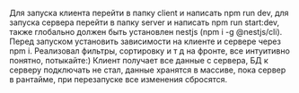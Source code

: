 Для запуска клиента перейти в папку client и написать npm run dev, для запуска сервера перейти в папку server и написать npm run start:dev, 
также глобально должен быть установлен nestjs (npm i -g @nestjs/cli). Перед запуском установить зависимости на клиенте и сервере через npm i.
Реализовал фильтры, сортировку и т д на фронте, все интуитивно понятно, потыкайте:) Клиент получает все данные с сервера, БД к серверу подключать не стал, данные хранятся в массиве, пока сервер в рантайме, при перезапуске все изменения сбросятся.
